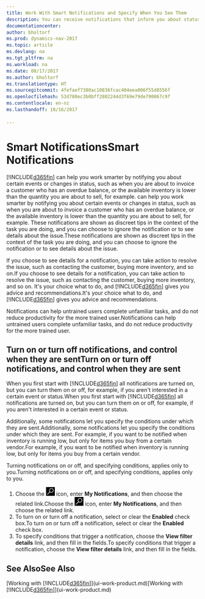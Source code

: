 ```yaml
---
title: Work With Smart Notifications and Specify When You See Them
description: You can receive notifications that inform you about status changes or events, for example, an overdue balance or low inventory.
documentationcenter: 
author: bholtorf
ms.prod: dynamics-nav-2017
ms.topic: article
ms.devlang: na
ms.tgt_pltfrm: na
ms.workload: na
ms.date: 08/17/2017
ms.author: bholtorf
ms.translationtype: HT
ms.sourcegitcommit: 4fefaef7380ac10836fcac404eea006f55d8556f
ms.openlocfilehash: 53d780ec3b0bff2802244d3f69e79de790067c9f
ms.contentlocale: en-nz
ms.lasthandoff: 10/16/2017

---
```

# <a name="smart-notifications"></a><span data-ttu-id="c6d96-103">Smart Notifications</span><span class="sxs-lookup"><span data-stu-id="c6d96-103">Smart Notifications</span></span>
[!INCLUDE[d365fin](includes/d365fin_md.md)]<span data-ttu-id="c6d96-104"> can help you work smarter by notifying you about certain events or changes in status, such as when you are about to invoice a customer who has an overdue balance, or the available inventory is lower than the quantity you are about to sell, for example.</span><span class="sxs-lookup"><span data-stu-id="c6d96-104"> can help you work smarter by notifying you about certain events or changes in status, such as when you are about to invoice a customer who has an overdue balance, or the available inventory is lower than the quantity you are about to sell, for example.</span></span> <span data-ttu-id="c6d96-105">These notifications are shown as discreet tips in the context of the task you are doing, and you can choose to ignore the notification or to see details about the issue.</span><span class="sxs-lookup"><span data-stu-id="c6d96-105">These notifications are shown as discreet tips in the context of the task you are doing, and you can choose to ignore the notification or to see details about the issue.</span></span>  

<span data-ttu-id="c6d96-106">If you choose to see details for a notification, you can take action to resolve the issue, such as contacting the customer, buying more inventory, and so on.</span><span class="sxs-lookup"><span data-stu-id="c6d96-106">If you choose to see details for a notification, you can take action to resolve the issue, such as contacting the customer, buying more inventory, and so on.</span></span> <span data-ttu-id="c6d96-107">It's your choice what to do, and [!INCLUDE[d365fin](includes/d365fin_md.md)] gives you advice and recommendations.</span><span class="sxs-lookup"><span data-stu-id="c6d96-107">It's your choice what to do, and [!INCLUDE[d365fin](includes/d365fin_md.md)] gives you advice and recommendations.</span></span>  

<span data-ttu-id="c6d96-108">Notifications can help untrained users complete unfamiliar tasks, and do not reduce productivity for the more trained user.</span><span class="sxs-lookup"><span data-stu-id="c6d96-108">Notifications can help untrained users complete unfamiliar tasks, and do not reduce productivity for the more trained user.</span></span>  

## <a name="turn-on-or-turn-off-notifications-and-control-when-they-are-sent"></a><span data-ttu-id="c6d96-109">Turn on or turn off notifications, and control when they are sent</span><span class="sxs-lookup"><span data-stu-id="c6d96-109">Turn on or turn off notifications, and control when they are sent</span></span>
<span data-ttu-id="c6d96-110">When you first start with [!INCLUDE[d365fin](includes/d365fin_md.md)] all notifications are turned on, but you can turn them on or off, for example, if you aren't interested in a certain event or status.</span><span class="sxs-lookup"><span data-stu-id="c6d96-110">When you first start with [!INCLUDE[d365fin](includes/d365fin_md.md)] all notifications are turned on, but you can turn them on or off, for example, if you aren't interested in a certain event or status.</span></span>  
  
<span data-ttu-id="c6d96-111">Additionally, some notifications let you specify the conditions under which they are sent.</span><span class="sxs-lookup"><span data-stu-id="c6d96-111">Additionally, some notifications let you specify the conditions under which they are sent.</span></span> <span data-ttu-id="c6d96-112">For example, if you want to be notified when inventory is running low, but only for items you buy from a certain vendor.</span><span class="sxs-lookup"><span data-stu-id="c6d96-112">For example, if you want to be notified when inventory is running low, but only for items you buy from a certain vendor.</span></span>  
  
<span data-ttu-id="c6d96-113">Turning notifications on or off, and specifying conditions, applies only to you.</span><span class="sxs-lookup"><span data-stu-id="c6d96-113">Turning notifications on or off, and specifying conditions, applies only to you.</span></span>  

1. <span data-ttu-id="c6d96-114">Choose the ![Search for Page or Report](media/ui-search/search_small.png "Search for Page or Report icon") icon, enter **My Notifications**, and then choose the related link.</span><span class="sxs-lookup"><span data-stu-id="c6d96-114">Choose the ![Search for Page or Report](media/ui-search/search_small.png "Search for Page or Report icon") icon, enter **My Notifications**, and then choose the related link.</span></span>
2. <span data-ttu-id="c6d96-115">To turn on or turn off a notification, select or clear the **Enabled** check box.</span><span class="sxs-lookup"><span data-stu-id="c6d96-115">To turn on or turn off a notification, select or clear the **Enabled** check box.</span></span>
3. <span data-ttu-id="c6d96-116">To specify conditions that trigger a notification, choose the **View filter details** link, and then fill in the fields.</span><span class="sxs-lookup"><span data-stu-id="c6d96-116">To specify conditions that trigger a notification, choose the **View filter details** link, and then fill in the fields.</span></span>  

## <a name="see-also"></a><span data-ttu-id="c6d96-117">See Also</span><span class="sxs-lookup"><span data-stu-id="c6d96-117">See Also</span></span>
<span data-ttu-id="c6d96-118">[Working with [!INCLUDE[d365fin](includes/d365fin_md.md)]](ui-work-product.md)</span><span class="sxs-lookup"><span data-stu-id="c6d96-118">[Working with [!INCLUDE[d365fin](includes/d365fin_md.md)]](ui-work-product.md)</span></span>

